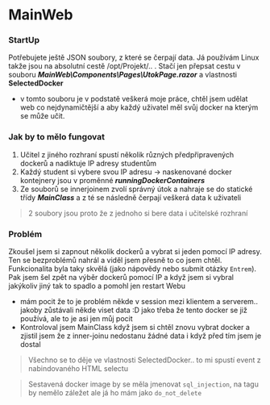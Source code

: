 # MainWeb

### StartUp
Potřebujete ještě JSON soubory, z které se čerpají data. Já používám Linux takže jsou na absolutní cestě /opt/Projekt/.. .
Stačí jen přepsat cestu v souboru ***MainWeb\Components\Pages\UtokPage.razor*** a vlastnosti **SelectedDocker**
- v tomto souboru je v podstatě veškerá moje práce, chtěl jsem udělat web co nejdynamičtější a aby každý uživatel měl svůj docker na kterým se může učit.

### Jak by to mělo fungovat
1. Učitel z jiného rozhraní spustí několik různých předpřipravených dockerů a nadiktuje IP adresy studentům
2. Každý student si vybere svou IP adresu -> naskenované docker kontejnery jsou v proměnné ***runningDockerContainers***
3. Ze souborů se innerjoinem zvolí správný útok a nahraje se do statické třídy ***MainClass*** a z té se následně čerpají veškerá data k uživateli

> 2 soubory jsou proto že z jednoho si bere data i učitelské rozhraní

### Problém
Zkoušel jsem si zapnout několik dockerů a vybrat si jeden pomocí IP adresy. Ten se bezproblémů nahrál a viděl jsem přesně to co jsem chtěl. Funkcionalita byla taky skvělá (jako nápovědy nebo submit otázky `Entrem`). Pak jsem šel zpět na výběr dockerů pomocí IP a když jsem si vybral jakýkoliv jiný tak to spadlo a pomohl jen restart Webu
- mám pocit že to je problém někde v session mezi klientem a serverem.. jakoby zůstávali někde viset data :D jako třeba že tento docker se již používá, ale to je asi jen můj pocit
- Kontroloval jsem MainClass když jsem si chtěl znovu vybrat docker a zjistil jsem že z inner-joinu nedostanu žádné data i když před tím jsem je dostal

> Všechno se to děje ve vlastnosti SelectedDocker.. to mi spustí event z nabindovaného HTML selectu

> Sestavená docker image by se měla jmenovat `sql_injection`, na tagu by nemělo záležet ale já ho mám jako `do_not_delete`
